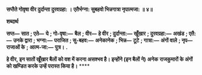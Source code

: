 **सप्तैते गोवृषा वीर दुर्दान्ता दुरवग्रहा: ।** **एतैर्भग्ना: सुबहवो भिन्नगात्रा नृपात्मजा: ॥ ४॥** 

**शब्दार्थ** 

**सप्त—** **सात** **; एते—** **ये** **; गो-वृषा:—** **बैल** **; वीर—** **हे वीर** **; दुर्दान्ता:—** **खूँखार** **; दुरवग्रहा:—** **अखंड** **; एतै:—** **उनके द्वारा** **; भग्ना:—** **पराजित** **; सु-बहव:—** **अनेकानेक** **; भिन्न—** **टूटे** **; गात्रा:—** **अंगों वाले** **; नृप—** **राजाओं के** **; आत्म-जा:—** **पुत्र।** **.** 

**हे वीर, इन सातों खूँखार बैलों को वश में करना असश्भव है। इन्होंने (इन बैलों ने) अनेक** **राजकुमारों के अंगों को खण्डित करके उन्हें परास्त किया है।** **** 
